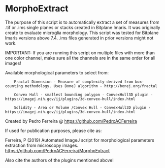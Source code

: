 # MorphoExtract
The purpose of this script is to automatically extract a set of measures from .tif or .ims single planes or stacks created in Bitplane Imaris. It was originally create to evaluate microglia morphology.
This script was tested for Bitplane Imaris versions above 7.4. .ims files generated in prior versions might not work. 

IMPORTANT: If you are running this script on multiple files with more than one color channel, make sure all the channels are in the same order for all images!

Available morphological parameters to select from:

		Fractal Dimension - Measure of complexity derived from box-counting methodology. Uses BoneJ algorithm - http://bonej.org/fractal
		
		Convex Hull - smallest bounding polygon - ConvexHull3D plugin - https://imagej.nih.gov/ij/plugins/3d-convex-hull/index.html
		
		Solidity - Area or Volume /Convex Hull - ConvexHull3D plugin - https://imagej.nih.gov/ij/plugins/3d-convex-hull/index.html

Created by Pedro Ferreira @ https://github.com/PedroACFerreira

If used for publication purposes, please cite as: 

Ferreira, P (2019) Automated ImageJ script for morphological parameters extraction from microscopy images. https://github.com/PedroACFerreira/MorphoExtract

Also cite the authors of the plugins mentioned above!
